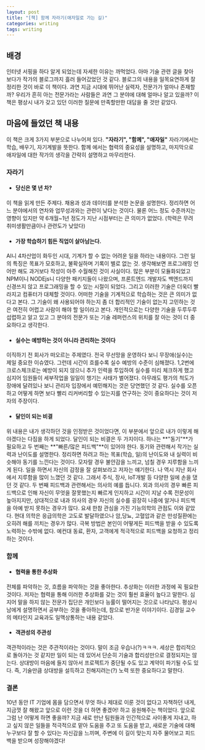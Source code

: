 ```yaml
---
layout: post
title: "[책] 함께 자라기(애자일로 가는 길)"
categories: writing
tags: writing
---
```


## 배경

인터넷 서핑을 하다 알게 되었는데 자세한 이유는 까먹었다. 아마 기술 관련 글을 찾아 보다가 작가의 블로그까지 흘러 들어갔었던 것 같다. 블로그의 내용을 일목요연하게 잘 정리한 것이 바로 이 책이다. 과연 지금 시대에 뛰어난 실력자, 전문가가 얼마나 존재할까? 우리가 흔히 아는 전문가라는 사람들은 과연 그 분야에 대해 얼마나 알고 있을까? 이 책은 평상시 내가 갖고 있던 이러한 질문에 만족할만한 대답을 줄 것만 같았다.

## 마음에 들었던 책 내용
이 책은 크게 3가지 부분으로 나누어져 있다. **"자라기", "함께", "애자일"** 자라기에서는 학습, 배우기, 자기계발을 뜻한다. 함께 에서는 협력의 중요성을 설명하고, 마지막으로 애자일에 대한 작가의 생각을 간략히 설명하고 마무리한다.

### 자라기

- #### 당신은 몇 년 차?
이 책을 읽게 만든 주제다. 채용과 성과 데이터를 분석한 논문을 설명한다. 정리하면 어느 분야에서의 연차와 업무성과와는 관련이 낮다는 것이다. 물론 어느 정도 수준까지는 영향이 있지만 약 6개월~1년 정도가 지난 시점부터는 큰 의미가 없었다. (학력은 무려 취미생활만큼이나 관련도가 낮았다)

- #### 가장 학습하기 힘든 직업이 살아남는다.
AI니 4차산업이 화두인 시대, 기계가 할 수 없는 어려운 일을 하라는 내용이다. 그런 일의 특징은 목표가 모호하고, 불확실하며 기록이 별로 없는 것.
생각해보면 프로그래밍 언어만 해도 과거보다 작성이 아주 수월해진 것이 사실이다. 많은 부분이 모듈화되었고 NPM이니 NODEjs니 다양한 패키지들이 나왔으며, 프론트엔드 개발자도 백엔드까지 신경쓰지 않고 프로그래밍을 할 수 있는 시절이 되었다. 그리고 이러한 기술은 더욱더 빨라지고 컴퓨터가 대체할 것이다. 어떠한 기술을 기계적으로 학습하는 것은 큰 의미가 없다고 본다. 그 기술이 왜 사용되어야 하는지 좀 더 합리적인 기술이 없는지 고민하는 것은 여전히 어렵고 사람이 해야 할 일이라고 본다. 개인적으로는 다양한 기술을 두루두루 섭렵하고 알고 있고 그 분야의 전문가 또는 기술 레퍼런스의 위치를 잘 아는 것이 더 중요하다고 생각한다.

- #### 실수는 예방하는 것이 아니라 관리하는 것이다
이직하기 전 회사가 떠오르는 주제였다. 전국 무선망을 운영하다 보니 무장애(실수)는 제일 중요한 이슈였다. 그런데 시간이 흐를수록 실수 예방의 수준이 심해졌다. 1,2번에 크로스체크로는 예방이 되지 않으니 추가 인력을 투입하여 실수를 미리 체크하게 했고 심지어 임원들이 세부작업을 일일이 챙기는 사태가 벌어졌다. 아무래도 평가의 척도가 장애에 달려있나 보니 관리자 입장에서 예민해지는 것은 당연했던 것 같다. 실수를 오픈하고 어떻게 하면 보다 빨리 리커버리할 수 있는지를 연구하는 것이 중요하다는 것이 저자의 주장이다.

- #### 달인이 되는 비결
위 내용은 내가 생각하던 것을 인정받은 것이었다면, 이 부분에서 앞으로 내가 이렇게 해야겠다는 다짐을 하게 되었다. 달인이 되는 비결은 두 가지이다. 하나는 **"동기"**가 필요하고 두 번째는 **"빠른/많은 피드백"**이 있어야 한다. 동기와 관련해서 작가는 실력과 난이도를 설명한다. 정리하면 하려고 하는 목표(학습, 일)의 난이도와 내 실력이 비슷해야 동기를 느낀다는 것이다. 모자랄 경우 불안감을 느끼고, 넘칠 경우 지루함을 느끼게 된다. 일을 하면서 자신의 감정을 잘 살펴보라고 저자는 얘기한다. 나 역시 지난 회사에서 지루함을 많이 느꼈던 것 같다. 그래서 주식, 장사, IoT개발 등 다양한 일에 손을 댔던 것 같다. 두 번째 피드백과 관련해서는 의사의 예를 듭니다. 외과 의사의 경우 빠른 피드백으로 인해 자신이 무엇을 잘못했는지 빠르게 인지하고 시간이 지날 수록 전문성이 높아지지만, 상대적으로 내과 의사의 경우 자신의 실수를 굉장히 나중에 알거나 피드백을 아예 받지 못하는 경우가 많다. 요새 한참 관심을 가진 기능의학의 관점도 이와 같았다. 현대 의학은 응급의학은 고도로 발달하였으나 암,당뇨, 고혈압과 같은 만성질환에는 오히려 해를 끼치는 경우가 많다. 극복 방법은 본인이 어떻게든 피드백을 받을 수 있도록 노력하는 수밖에 없다. 예컨대 동료, 환자, 고객에게 적극적으로 피드백을 요청하고 정리하는 것이다.

### 함께

- #### 협력을 통한 추상화
전체를 파악하는 것, 흐름을 파악하는 것을 좋아한다. 추상화는 이러한 과정에 꼭 필요한 것이다. 저자는 협력을 통해 이러한 추상화를 갖는 것이 훨씬 효율이 높다고 말한다. 심지어 말을 하지 않는 전문가 집단은 개인보다 능률이 떨어지는 것으로 나타났다. 평상시 남에게 설명하면서 공부하는 것을 좋아하는데, 참으로 반가운 이야기이다. 김경일 교수의 메타인지 교육과도 일맥상통하는 내용 같았다.

- #### 객관성의 주관성
객관적이라는 것은 주관적이라는 것이다. 말이 조금 우습나(?)ㅋㅋㅋ. 세상은 합리적으로 돌아가는 것 같지만 일이 되는 데 있어서 단순히 기술과 합리성만으로 결정되지는 않는다. 상대방이 마음에 들지 않아서 프로젝트가 중단될 수도 있고 계약이 파기될 수도 있다. 즉, 기술만큼 상대방을 설득하고 친해지려는(?) 노력 또한 중요하다고 말한다.

### 결론
10년 동안 IT 기업에 몸을 담으면서 무엇 하나 제대로 이룬 것이 없다고 자책하던 내게, 지금껏 잘 해왔고 앞으로 이런 것을 더 하면 좋겠어! 하고 응원해주는 책이었다. 앞으로 그럼 난 어떻게 하면 좋을까? 지금 새로 만난 팀원들과 인간적으로 사이좋게 지내고, 하고 싶지 않은 일들을 적극적으로 맡아 도움을 주고 또 도움을 받고, 새로운 기술에 대해 누구보다 잘 할 수 있다는 자신감을 느끼며, 주변에 이 길이 맞는지 자주 물어보고 피드백을 받으며 성장해야겠다!